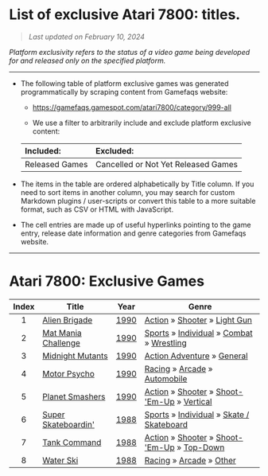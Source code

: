 ﻿# List of exclusive Atari 7800∶ titles.

> *Last updated on February 10, 2024*

_Platform exclusivity refers to the status of a video game being developed for and released only on the specified platform._

-----------------------------

 - The following table of platform exclusive games was generated programmatically by scraping content from Gamefaqs website: 

    - https://gamefaqs.gamespot.com/atari7800/category/999-all

    - We use a filter to arbitrarily include and exclude platform exclusive content:

      
    |Included:|Excluded:|
    |:--|:--|
    |Released Games|Cancelled or Not Yet Released Games


 - The items in the table are ordered alphabetically by Title column. If you need to sort items in another column, you may search for custom Markdown plugins / user-scripts or convert this table to a more suitable format, such as CSV or HTML with JavaScript.

 - The cell entries are made up of useful hyperlinks pointing to the game entry, release date information and genre categories from Gamefaqs website.

-----------------------------
# Atari 7800∶ Exclusive Games
|Index|Title|Year|Genre|
|:--:|--|--|--|
|1|<a href="https://gamefaqs.gamespot.com/atari7800/585375-alien-brigade" target="_blank" rel="noopener noreferrer">Alien Brigade</a>|<a href="https://gamefaqs.gamespot.com/atari7800/585375-alien-brigade/data" target="_blank" rel="noopener noreferrer">1990</a>|<a href="https://gamefaqs.gamespot.com/atari7800/category/54-action" target="_blank" rel="noopener noreferrer">Action</a> &raquo; <a href="https://gamefaqs.gamespot.com/atari7800/category/55-action-shooter" target="_blank" rel="noopener noreferrer">Shooter</a> &raquo; <a href="https://gamefaqs.gamespot.com/atari7800/category/239-action-shooter-light-gun" target="_blank" rel="noopener noreferrer">Light Gun</a>|
|2|<a href="https://gamefaqs.gamespot.com/atari7800/585409-mat-mania-challenge" target="_blank" rel="noopener noreferrer">Mat Mania Challenge</a>|<a href="https://gamefaqs.gamespot.com/atari7800/585409-mat-mania-challenge/data" target="_blank" rel="noopener noreferrer">1990</a>|<a href="https://gamefaqs.gamespot.com/atari7800/category/43-sports" target="_blank" rel="noopener noreferrer">Sports</a> &raquo; <a href="https://gamefaqs.gamespot.com/atari7800/category/92-sports-individual" target="_blank" rel="noopener noreferrer">Individual</a> &raquo; <a href="https://gamefaqs.gamespot.com/atari7800/category/312-sports-individual-combat" target="_blank" rel="noopener noreferrer">Combat</a> &raquo; <a href="https://gamefaqs.gamespot.com/atari7800/category/93-sports-individual-combat-wrestling" target="_blank" rel="noopener noreferrer">Wrestling</a>|
|3|<a href="https://gamefaqs.gamespot.com/atari7800/585412-midnight-mutants" target="_blank" rel="noopener noreferrer">Midnight Mutants</a>|<a href="https://gamefaqs.gamespot.com/atari7800/585412-midnight-mutants/data" target="_blank" rel="noopener noreferrer">1990</a>|<a href="https://gamefaqs.gamespot.com/atari7800/category/163-action-adventure" target="_blank" rel="noopener noreferrer">Action Adventure</a> &raquo; <a href="https://gamefaqs.gamespot.com/atari7800/category/290-action-adventure-general" target="_blank" rel="noopener noreferrer">General</a>|
|4|<a href="https://gamefaqs.gamespot.com/atari7800/585413-motor-psycho" target="_blank" rel="noopener noreferrer">Motor Psycho</a>|<a href="https://gamefaqs.gamespot.com/atari7800/585413-motor-psycho/data" target="_blank" rel="noopener noreferrer">1990</a>|<a href="https://gamefaqs.gamespot.com/atari7800/category/47-racing" target="_blank" rel="noopener noreferrer">Racing</a> &raquo; <a href="https://gamefaqs.gamespot.com/atari7800/category/314-racing-arcade" target="_blank" rel="noopener noreferrer">Arcade</a> &raquo; <a href="https://gamefaqs.gamespot.com/atari7800/category/232-racing-arcade-automobile" target="_blank" rel="noopener noreferrer">Automobile</a>|
|5|<a href="https://gamefaqs.gamespot.com/atari7800/585419-planet-smashers" target="_blank" rel="noopener noreferrer">Planet Smashers</a>|<a href="https://gamefaqs.gamespot.com/atari7800/585419-planet-smashers/data" target="_blank" rel="noopener noreferrer">1990</a>|<a href="https://gamefaqs.gamespot.com/atari7800/category/54-action" target="_blank" rel="noopener noreferrer">Action</a> &raquo; <a href="https://gamefaqs.gamespot.com/atari7800/category/55-action-shooter" target="_blank" rel="noopener noreferrer">Shooter</a> &raquo; <a href="https://gamefaqs.gamespot.com/atari7800/category/313-action-shooter-shoot-em-up" target="_blank" rel="noopener noreferrer">Shoot-&#039;Em-Up</a> &raquo; <a href="https://gamefaqs.gamespot.com/atari7800/category/83-action-shooter-shoot-em-up-vertical" target="_blank" rel="noopener noreferrer">Vertical</a>|
|6|<a href="https://gamefaqs.gamespot.com/atari7800/585431-super-skateboardin" target="_blank" rel="noopener noreferrer">Super Skateboardin'</a>|<a href="https://gamefaqs.gamespot.com/atari7800/585431-super-skateboardin/data" target="_blank" rel="noopener noreferrer">1988</a>|<a href="https://gamefaqs.gamespot.com/atari7800/category/43-sports" target="_blank" rel="noopener noreferrer">Sports</a> &raquo; <a href="https://gamefaqs.gamespot.com/atari7800/category/92-sports-individual" target="_blank" rel="noopener noreferrer">Individual</a> &raquo; <a href="https://gamefaqs.gamespot.com/atari7800/category/102-sports-individual-skate-skateboard" target="_blank" rel="noopener noreferrer">Skate / Skateboard</a>|
|7|<a href="https://gamefaqs.gamespot.com/atari7800/585432-tank-command" target="_blank" rel="noopener noreferrer">Tank Command</a>|<a href="https://gamefaqs.gamespot.com/atari7800/585432-tank-command/data" target="_blank" rel="noopener noreferrer">1988</a>|<a href="https://gamefaqs.gamespot.com/atari7800/category/54-action" target="_blank" rel="noopener noreferrer">Action</a> &raquo; <a href="https://gamefaqs.gamespot.com/atari7800/category/55-action-shooter" target="_blank" rel="noopener noreferrer">Shooter</a> &raquo; <a href="https://gamefaqs.gamespot.com/atari7800/category/313-action-shooter-shoot-em-up" target="_blank" rel="noopener noreferrer">Shoot-&#039;Em-Up</a> &raquo; <a href="https://gamefaqs.gamespot.com/atari7800/category/272-action-shooter-shoot-em-up-top-down" target="_blank" rel="noopener noreferrer">Top-Down</a>|
|8|<a href="https://gamefaqs.gamespot.com/atari7800/585438-water-ski" target="_blank" rel="noopener noreferrer">Water Ski</a>|<a href="https://gamefaqs.gamespot.com/atari7800/585438-water-ski/data" target="_blank" rel="noopener noreferrer">1988</a>|<a href="https://gamefaqs.gamespot.com/atari7800/category/47-racing" target="_blank" rel="noopener noreferrer">Racing</a> &raquo; <a href="https://gamefaqs.gamespot.com/atari7800/category/314-racing-arcade" target="_blank" rel="noopener noreferrer">Arcade</a> &raquo; <a href="https://gamefaqs.gamespot.com/atari7800/category/235-racing-arcade-other" target="_blank" rel="noopener noreferrer">Other</a>|
